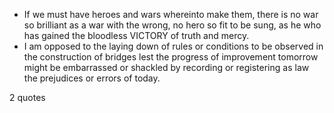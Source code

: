  - If we must have heroes and wars whereinto make them, there is no war so brilliant as a war with the wrong, no hero so fit to be sung, as he who has gained the bloodless VICTORY of truth and mercy.
 - I am opposed to the laying down of rules or conditions to be observed in the construction of bridges lest the progress of improvement tomorrow might be embarrassed or shackled by recording or registering as law the prejudices or errors of today.

2 quotes